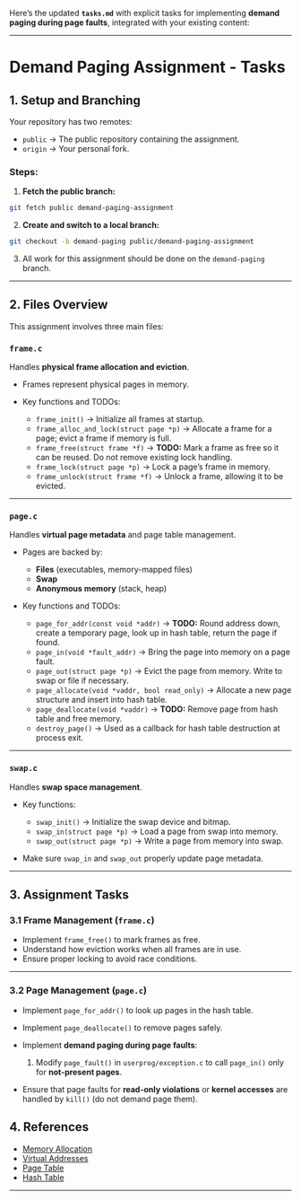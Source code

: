 Here’s the updated **`tasks.md`** with explicit tasks for implementing **demand paging during page faults**, integrated with your existing content:

---

# Demand Paging Assignment - Tasks

## 1. Setup and Branching

Your repository has two remotes:

* `public` → The public repository containing the assignment.
* `origin` → Your personal fork.

### Steps:

1. **Fetch the public branch:**

```bash
git fetch public demand-paging-assignment
```

2. **Create and switch to a local branch:**

```bash
git checkout -b demand-paging public/demand-paging-assignment
```

3. All work for this assignment should be done on the `demand-paging` branch.

---

## 2. Files Overview

This assignment involves three main files:

### `frame.c`

Handles **physical frame allocation and eviction**.

* Frames represent physical pages in memory.
* Key functions and TODOs:

  * `frame_init()` → Initialize all frames at startup.
  * `frame_alloc_and_lock(struct page *p)` → Allocate a frame for a page; evict a frame if memory is full.
  * `frame_free(struct frame *f)` → **TODO:** Mark a frame as free so it can be reused. Do not remove existing lock handling.
  * `frame_lock(struct page *p)` → Lock a page’s frame in memory.
  * `frame_unlock(struct frame *f)` → Unlock a frame, allowing it to be evicted.

---

### `page.c`

Handles **virtual page metadata** and page table management.

* Pages are backed by:

  * **Files** (executables, memory-mapped files)
  * **Swap**
  * **Anonymous memory** (stack, heap)

* Key functions and TODOs:

  * `page_for_addr(const void *addr)` → **TODO:** Round address down, create a temporary page, look up in hash table, return the page if found.
  * `page_in(void *fault_addr)` → Bring the page into memory on a page fault.
  * `page_out(struct page *p)` → Evict the page from memory. Write to swap or file if necessary.
  * `page_allocate(void *vaddr, bool read_only)` → Allocate a new page structure and insert into hash table.
  * `page_deallocate(void *vaddr)` → **TODO:** Remove page from hash table and free memory.
  * `destroy_page()` → Used as a callback for hash table destruction at process exit.

---

### `swap.c`

Handles **swap space management**.

* Key functions:

  * `swap_init()` → Initialize the swap device and bitmap.
  * `swap_in(struct page *p)` → Load a page from swap into memory.
  * `swap_out(struct page *p)` → Write a page from memory into swap.

* Make sure `swap_in` and `swap_out` properly update page metadata.

---

## 3. Assignment Tasks

### 3.1 Frame Management (`frame.c`)

* Implement `frame_free()` to mark frames as free.
* Understand how eviction works when all frames are in use.
* Ensure proper locking to avoid race conditions.

---

### 3.2 Page Management (`page.c`)

* Implement `page_for_addr()` to look up pages in the hash table.

* Implement `page_deallocate()` to remove pages safely.

* Implement **demand paging during page faults**:

  1. Modify `page_fault()` in `userprog/exception.c` to call `page_in()` only for **not-present pages**.

* Ensure that page faults for **read-only violations** or **kernel accesses** are handled by `kill()` (do not demand page them).


## 4. References

* [Memory Allocation](https://pkuflyingpig.gitbook.io/pintos/appendix/reference-guide/memory-allocation)
* [Virtual Addresses](https://pkuflyingpig.gitbook.io/pintos/appendix/reference-guide/virtual-addresses)
* [Page Table](https://pkuflyingpig.gitbook.io/pintos/appendix/reference-guide/page-table)
* [Hash Table](https://pkuflyingpig.gitbook.io/pintos/appendix/reference-guide/hash-table)

---